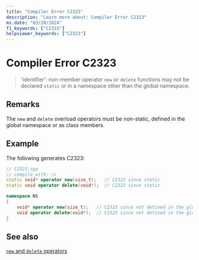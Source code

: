 ```yaml
---
title: "Compiler Error C2323"
description: "Learn more about: Compiler Error C2323"
ms.date: "03/20/2024"
f1_keywords: ["C2323"]
helpviewer_keywords: ["C2323"]
---
```

# Compiler Error C2323

> 'identifier': non-member operator `new` or `delete` functions may not be declared `static` or in a namespace other than the global namespace.

## Remarks

The `new` and `delete` overload operators must be non-static, defined in the global namespace or as class members.

## Example

The following generates C2323:

```cpp
// C2323.cpp
// compile with: /c
static void* operator new(size_t);   // C2323 since static
static void operator delete(void*);  // C2323 since static

namespace NS
{
    void* operator new(size_t);   // C2323 since not defined in the global namespace
    void operator delete(void*);  // C2323 since not defined in the global namespace
}
```

## See also

[`new` and `delete` operators](../../cpp/new-and-delete-operators.md)
